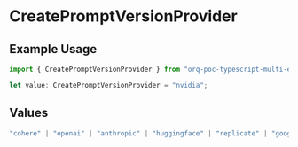 # CreatePromptVersionProvider

## Example Usage

```typescript
import { CreatePromptVersionProvider } from "orq-poc-typescript-multi-env-version/models/operations";

let value: CreatePromptVersionProvider = "nvidia";
```

## Values

```typescript
"cohere" | "openai" | "anthropic" | "huggingface" | "replicate" | "google" | "google-ai" | "azure" | "aws" | "anyscale" | "perplexity" | "groq" | "fal" | "leonardoai" | "nvidia"
```